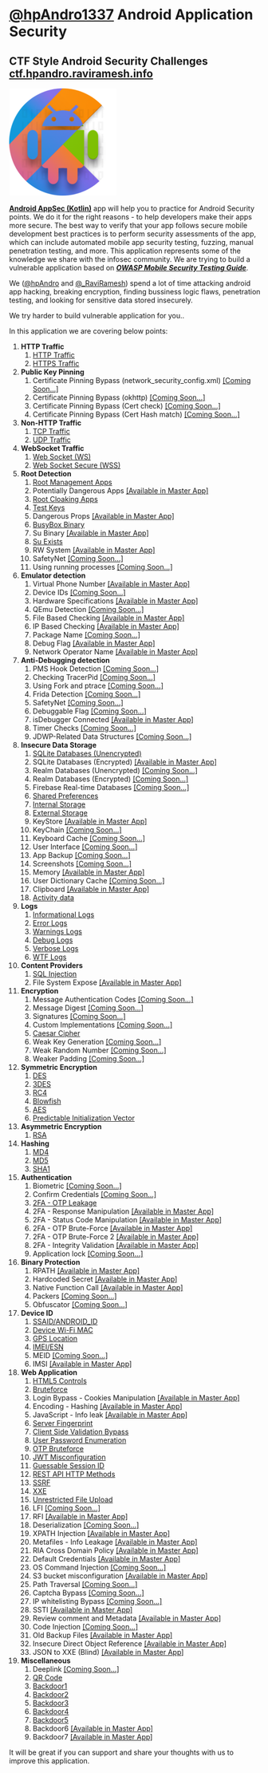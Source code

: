 # [@hpAndro1337](https://twitter.com/hpandro1337) Android Application Security 

## CTF Style Android Security Challenges [ctf.hpandro.raviramesh.info](http://ctf.hpandro.raviramesh.info)
![hpAndro](Android%20AppSec%20(Kotlin)/img/logo.png "http://ctf.hpandro.raviramesh.info") 

**[Android AppSec (Kotlin)](https://play.google.com/store/apps/details?id=com.hpandro.androidsecurity)** app will help you to practice for Android Security points. We do it for the right reasons - to help developers make their apps more secure. The best way to verify that your app follows secure mobile development best practices is to perform security assessments of the app, which can include automated mobile app security testing, fuzzing, manual penetration testing, and more. This application represents some of the knowledge we share with the infosec community. We are trying to build a vulnerable application based on ***[OWASP Mobile Security Testing Guide](https://github.com/OWASP/owasp-mstg)***.

We ([@hpAndro](https://twitter.com/hpandro) and [@_RaviRamesh](https://twitter.com/_RaviRamesh)) spend a lot of time attacking android app hacking, breaking encryption, finding bussiness logic flaws, penetration testing, and looking for sensitive data stored insecurely.

We try harder to build vulnerable application for you..

In this application we are covering below points:

1. **HTTP Traffic**
   1. [HTTP Traffic](https://play.google.com/store/apps/details?id=hpandro.java.infosec.http)
   2. [HTTPS Traffic](https://play.google.com/store/apps/details?id=hpandro.java.infosec.https)
2. **Public Key Pinning**
   1. Certificate Pinning Bypass (network_security_config.xml) [[Coming Soon...]](http://hpandro.raviramesh.info/soon.php)
   2. Certificate Pinning Bypass (okhttp) [[Coming Soon...]](http://hpandro.raviramesh.info/soon.php)
   3. Certificate Pinning Bypass (Cert check) [[Coming Soon...]](http://hpandro.raviramesh.info/soon.php)
   4. Certificate Pinning Bypass (Cert Hash match) [[Coming Soon...]](http://hpandro.raviramesh.info/soon.php)
3. **Non-HTTP Traffic**
   1. [TCP Traffic](https://play.google.com/store/apps/details?id=hpandro.java.infosec.tcp_traffic)
   2. [UDP Traffic](https://play.google.com/store/apps/details?id=hpandro.java.infosec.udp_traffic)
4. **WebSocket Traffic**
   1. [Web Socket (WS)](https://play.google.com/store/apps/details?id=hpandro.java.infosec.ws)
   2. [Web Socket Secure (WSS)](https://play.google.com/store/apps/details?id=hpandro.java.infosec.wss)
5. **Root Detection**
   1. [Root Management Apps](https://play.google.com/store/apps/details?id=hpandro.java.infosec.rootmanager)
   2. Potentially Dangerous Apps [[Available in Master App]](https://play.google.com/store/apps/details?id=com.hpandro.androidsecurity)
   3. [Root Cloaking Apps](https://play.google.com/store/apps/details?id=hpandro.java.infosec.rootclock)
   4. [Test Keys](https://play.google.com/store/apps/details?id=hpandro.java.infosec.testkeys)
   5. Dangerous Props [[Available in Master App]](https://play.google.com/store/apps/details?id=com.hpandro.androidsecurity)
   6. [BusyBox Binary](https://play.google.com/store/apps/details?id=hpandro.java.infosec.busybox)
   7. Su Binary [[Available in Master App]](https://play.google.com/store/apps/details?id=com.hpandro.androidsecurity)
   8. [Su Exists](https://play.google.com/store/apps/details?id=hpandro.java.infosec.su)
   9. RW System [[Available in Master App]](https://play.google.com/store/apps/details?id=com.hpandro.androidsecurity)
   10. SafetyNet  [[Coming Soon...]](http://hpandro.raviramesh.info/soon.php)
   11. Using running processes [[Coming Soon...]](http://hpandro.raviramesh.info/soon.php)
6. **Emulator detection**
   1. Virtual Phone Number [[Available in Master App]](https://play.google.com/store/apps/details?id=com.hpandro.androidsecurity)
   2. Device IDs [[Coming Soon...]](http://hpandro.raviramesh.info/soon.php)
   3. Hardware Specifications [[Available in Master App]](https://play.google.com/store/apps/details?id=com.hpandro.androidsecurity)
   4. QEmu Detection [[Coming Soon...]](http://hpandro.raviramesh.info/soon.php)
   5. File Based Checking [[Available in Master App]](https://play.google.com/store/apps/details?id=com.hpandro.androidsecurity)
   6. IP Based Checking [[Available in Master App]](https://play.google.com/store/apps/details?id=com.hpandro.androidsecurity)
   7. Package Name [[Coming Soon...]](http://hpandro.raviramesh.info/soon.php)
   8. Debug Flag [[Available in Master App]](https://play.google.com/store/apps/details?id=com.hpandro.androidsecurity)
   9. Network Operator Name [[Available in Master App]](https://play.google.com/store/apps/details?id=com.hpandro.androidsecurity)
7. **Anti-Debugging detection**
   1. PMS Hook Detection [[Coming Soon...]](http://hpandro.raviramesh.info/soon.php)
   2. Checking TracerPid [[Coming Soon...]](http://hpandro.raviramesh.info/soon.php)
   3. Using Fork and ptrace [[Coming Soon...]](http://hpandro.raviramesh.info/soon.php)
   4. Frida Detection [[Coming Soon...]](http://hpandro.raviramesh.info/soon.php)
   5. SafetyNet [[Coming Soon...]](http://hpandro.raviramesh.info/soon.php)
   6. Debuggable Flag [[Coming Soon...]](http://hpandro.raviramesh.info/soon.php)
   7. isDebugger Connected [[Available in Master App]](https://play.google.com/store/apps/details?id=com.hpandro.androidsecurity)
   8. Timer Checks [[Coming Soon...]](http://hpandro.raviramesh.info/soon.php)
   9. JDWP-Related Data Structures [[Coming Soon...]](http://hpandro.raviramesh.info/soon.php)
8. **Insecure Data Storage**
   1. [SQLite Databases (Unencrypted)](https://play.google.com/store/apps/details?id=hpandro.java.infosec.sqlitedb)
   2. SQLite Databases (Encrypted) [[Available in Master App]](https://play.google.com/store/apps/details?id=com.hpandro.androidsecurity)
   3. Realm Databases (Unencrypted) [[Coming Soon...]](http://hpandro.raviramesh.info/soon.php)
   4. Realm Databases (Encrypted) [[Coming Soon...]](http://hpandro.raviramesh.info/soon.php)
   5. Firebase Real-time Databases [[Coming Soon...]](http://hpandro.raviramesh.info/soon.php)
   6. [Shared Preferences](https://play.google.com/store/apps/details?id=hpandro.java.infosec.sharedpref)
   7. [Internal Storage](https://play.google.com/store/apps/details?id=hpandro.java.infosec.internal_storage)
   8. [External Storage](https://play.google.com/store/apps/details?id=hpandro.java.infosec.external_storage)
   9. KeyStore [[Available in Master App]](https://play.google.com/store/apps/details?id=com.hpandro.androidsecurity)
   10. KeyChain [[Coming Soon...]](http://hpandro.raviramesh.info/soon.php)
   11. Keyboard Cache [[Coming Soon...]](http://hpandro.raviramesh.info/soon.php)
   12. User Interface [[Coming Soon...]](http://hpandro.raviramesh.info/soon.php)
   13. App Backup [[Coming Soon...]](http://hpandro.raviramesh.info/soon.php)
   14. Screenshots [[Coming Soon...]](http://hpandro.raviramesh.info/soon.php)
   15. Memory [[Available in Master App]](https://play.google.com/store/apps/details?id=com.hpandro.androidsecurity)
   16. User Dictionary Cache [[Coming Soon...]](http://hpandro.raviramesh.info/soon.php)
   17. Clipboard [[Available in Master App]](https://play.google.com/store/apps/details?id=com.hpandro.androidsecurity)
   18. [Activity data](https://play.google.com/store/apps/details?id=hpandro.java.infosec.activity_data)
9. **Logs**
   1. [Informational Logs](https://play.google.com/store/apps/details?id=hpandro.java.infosec.infolog)
   2. [Error Logs](https://play.google.com/store/apps/details?id=hpandro.java.infosec.infolog)
   3. [Warnings Logs](https://play.google.com/store/apps/details?id=hpandro.java.infosec.infolog)
   4. [Debug Logs](https://play.google.com/store/apps/details?id=hpandro.java.infosec.infolog)
   5. [Verbose Logs](https://play.google.com/store/apps/details?id=hpandro.java.infosec.infolog)
   6. [WTF Logs](https://play.google.com/store/apps/details?id=hpandro.java.infosec.infolog)
10. **Content Providers**
    1. [SQL Injection](https://play.google.com/store/apps/details?id=hpandro.java.infosec.sqlinjection)
    2. File System Expose [[Available in Master App]](https://play.google.com/store/apps/details?id=com.hpandro.androidsecurity)
11. **Encryption**
    1. Message Authentication Codes [[Coming Soon...]](http://hpandro.raviramesh.info/soon.php)
    2. Message Digest [[Coming Soon...]](http://hpandro.raviramesh.info/soon.php)
    3. Signatures [[Coming Soon...]](http://hpandro.raviramesh.info/soon.php)
    4. Custom Implementations [[Coming Soon...]](http://hpandro.raviramesh.info/soon.php)
    5. [Caesar Cipher](https://play.google.com/store/apps/details?id=hpandro.java.infosec.caesar)
    6. Weak Key Generation [[Coming Soon...]](http://hpandro.raviramesh.info/soon.php)
    7. Weak Random Number [[Coming Soon...]](http://hpandro.raviramesh.info/soon.php)
    8. Weaker Padding [[Coming Soon...]](http://hpandro.raviramesh.info/soon.php)
12. **Symmetric Encryption**
    1. [DES](https://play.google.com/store/apps/details?id=hpandro.java.infosec.des)
    2. [3DES](https://play.google.com/store/apps/details?id=hpandro.java.infosec.triple_des)
    3. [RC4](https://play.google.com/store/apps/details?id=hpandro.java.infosec.rc4)
    4. [Blowfish](https://play.google.com/store/apps/details?id=hpandro.java.infosec.blowfish)
    5. [AES](https://play.google.com/store/apps/details?id=hpandro.java.infosec.aes)
    6. [Predictable Initialization Vector](https://play.google.com/store/apps/details?id=hpandro.java.infosec.predictable)
13. **Asymmetric Encryption**
    1. [RSA](https://play.google.com/store/apps/details?id=hpandro.java.infosec.rsa)
14. **Hashing**
    1. [MD4](https://play.google.com/store/apps/details?id=hpandro.java.infosec.md4)
    2. [MD5](https://play.google.com/store/apps/details?id=hpandro.java.infosec.md5)
    3. [SHA1](https://play.google.com/store/apps/details?id=hpandro.java.infosec.sha1)
15. **Authentication**
    1. Biometric [[Coming Soon...]](http://hpandro.raviramesh.info/soon.php)
    2. Confirm Credentials [[Coming Soon...]](http://hpandro.raviramesh.info/soon.php)
    3. [2FA - OTP Leakage](https://play.google.com/store/apps/details?id=hpandro.java.infosec.FA2)
    4. 2FA - Response Manipulation [[Available in Master App]](https://play.google.com/store/apps/details?id=com.hpandro.androidsecurity)
    5. 2FA - Status Code Manipulation [[Available in Master App]](https://play.google.com/store/apps/details?id=com.hpandro.androidsecurity)
    6. 2FA - OTP Brute-Force [[Available in Master App]](https://play.google.com/store/apps/details?id=com.hpandro.androidsecurity)
    7. 2FA - OTP Brute-Force 2 [[Available in Master App]](https://play.google.com/store/apps/details?id=com.hpandro.androidsecurity)
    8. 2FA - Integrity Validation [[Available in Master App]](https://play.google.com/store/apps/details?id=com.hpandro.androidsecurity)
    9. Application lock [[Coming Soon...]](http://hpandro.raviramesh.info/soon.php)
16. **Binary Protection**
    1. RPATH [[Available in Master App]](https://play.google.com/store/apps/details?id=com.hpandro.androidsecurity)
    2. Hardcoded Secret [[Available in Master App]](https://play.google.com/store/apps/details?id=com.hpandro.androidsecurity)
    3. Native Function Call [[Available in Master App]](https://play.google.com/store/apps/details?id=com.hpandro.androidsecurity)
    4. Packers [[Coming Soon...]](http://hpandro.raviramesh.info/soon.php)
    5. Obfuscator [[Coming Soon...]](http://hpandro.raviramesh.info/soon.php)
17. **Device ID**
    1. [SSAID/ANDROID_ID](https://play.google.com/store/apps/details?id=hpandro.java.infosec.android_id)
    2. [Device Wi-Fi MAC](https://play.google.com/store/apps/details?id=hpandro.java.infosec.device_mac)
    3. [GPS Location](https://play.google.com/store/apps/details?id=hpandro.java.infosec.gps)
    4. [IMEI/ESN](https://play.google.com/store/apps/details?id=hpandro.java.infosec.imei)
    5. MEID [[Coming Soon...]](http://hpandro.raviramesh.info/soon.php)
    6. IMSI [[Available in Master App]](https://play.google.com/store/apps/details?id=com.hpandro.androidsecurity)
18. **Web Application**
    1. [HTML5 Controls](https://play.google.com/store/apps/details?id=hpandro.java.infosec.html5.localstorage)
    2. [Bruteforce](https://play.google.com/store/apps/details?id=hpandro.java.infosec.bruteforce)
    3. Login Bypass - Cookies Manipulation [[Available in Master App]](https://play.google.com/store/apps/details?id=com.hpandro.androidsecurity)
    4. Encoding - Hashing [[Available in Master App]](https://play.google.com/store/apps/details?id=com.hpandro.androidsecurity)
    5. JavaScript - Info leak [[Available in Master App]](https://play.google.com/store/apps/details?id=com.hpandro.androidsecurity)
    6. [Server Fingerprint](https://play.google.com/store/apps/details?id=hpandro.java.infosec.serverfingerprint)
    7. [Client Side Validation Bypass](https://play.google.com/store/apps/details?id=hpandro.java.infosec.clientsidevalidatino)
    8. [User Password Enumeration](https://play.google.com/store/apps/details?id=hpandro.java.infosec.userpassenum)
    9. [OTP Bruteforce](https://play.google.com/store/apps/details?id=hpandro.java.infosec.otpbruteforce)
    10. [JWT Misconfiguration](https://play.google.com/store/apps/details?id=hpandro.java.infosec.jwtmisconfig)
    11. [Guessable Session ID](https://play.google.com/store/apps/details?id=hpandro.java.infosec.sessionid)
    12. [REST API HTTP Methods](https://play.google.com/store/apps/details?id=hpandro.java.infosec.restapi)
    13. [SSRF](https://play.google.com/store/apps/details?id=hpandro.java.infosec.ssrf)
    14. [XXE](https://play.google.com/store/apps/details?id=hpandro.java.infosec.xxe)
    15. [Unrestricted File Upload](https://play.google.com/store/apps/details?id=hpandro.java.infosec.fileup)
    16. LFI [[Coming Soon...]](http://hpandro.raviramesh.info/soon.php)
    17. RFI [[Available in Master App]](https://play.google.com/store/apps/details?id=com.hpandro.androidsecurity)
    18. Deserialization [[Coming Soon...]](http://hpandro.raviramesh.info/soon.php)
    19. XPATH Injection [[Available in Master App]](https://play.google.com/store/apps/details?id=com.hpandro.androidsecurity)
    20. Metafiles - Info Leakage [[Available in Master App]](https://play.google.com/store/apps/details?id=com.hpandro.androidsecurity)
    21. RIA Cross Domain Policy [[Available in Master App]](https://play.google.com/store/apps/details?id=com.hpandro.androidsecurity)
    22. Default Credentials [[Available in Master App]](https://play.google.com/store/apps/details?id=com.hpandro.androidsecurity)
    23. OS Command Injection [[Coming Soon...]](http://hpandro.raviramesh.info/soon.php)
    24. S3 bucket misconfiguration [[Available in Master App]](https://play.google.com/store/apps/details?id=com.hpandro.androidsecurity)
    25. Path Traversal [[Coming Soon...]](http://hpandro.raviramesh.info/soon.php)
    26. Captcha Bypass [[Coming Soon...]](http://hpandro.raviramesh.info/soon.php)
    27. IP whitelisting Bypass [[Coming Soon...]](http://hpandro.raviramesh.info/soon.php)
    28. SSTI [[Available in Master App]](https://play.google.com/store/apps/details?id=com.hpandro.androidsecurity)
    29. Review comment and Metadata [[Available in Master App]](https://play.google.com/store/apps/details?id=com.hpandro.androidsecurity)
    30. Code Injection [[Coming Soon...]](http://hpandro.raviramesh.info/soon.php)
    31. Old Backup Files [[Available in Master App]](https://play.google.com/store/apps/details?id=com.hpandro.androidsecurity)
    32. Insecure Direct Object Reference [[Available in Master App]](https://play.google.com/store/apps/details?id=com.hpandro.androidsecurity)
    33. JSON to XXE (Blind) [[Available in Master App]](https://play.google.com/store/apps/details?id=com.hpandro.androidsecurity)
19. **Miscellaneous**
    1. Deeplink [[Coming Soon...]](http://hpandro.raviramesh.info/soon.php)
    2. [QR Code](https://play.google.com/store/apps/details?id=hpandro.java.infosec.qr)
    3. [Backdoor1](https://play.google.com/store/apps/details?id=hpandro.java.infosec.backdooor1)
    4. [Backdoor2](https://play.google.com/store/apps/details?id=hpandro.java.infosec.backdooor2)
    5. [Backdoor3](https://play.google.com/store/apps/details?id=hpandro.java.infosec.backdooor3)
    6. [Backdoor4](https://play.google.com/store/apps/details?id=hpandro.java.infosec.backdooor4)
    7. [Backdoor5](https://play.google.com/store/apps/details?id=hpandro.java.infosec.backdooor0)
    8. Backdoor6 [[Available in Master App]](https://play.google.com/store/apps/details?id=com.hpandro.androidsecurity)
    9. Backdoor7 [[Available in Master App]](https://play.google.com/store/apps/details?id=com.hpandro.androidsecurity)

It will be great if you can support and share your thoughts with us to improve this application.

